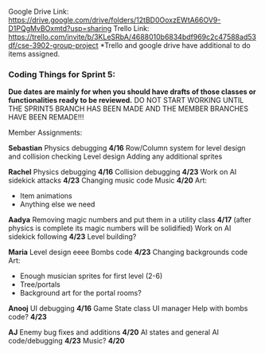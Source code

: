 Google Drive Link: https://drive.google.com/drive/folders/12tBD0OoxzEWtA66OV9-D1PQgMvBOxmtd?usp=sharing 
Trello Link: https://trello.com/invite/b/3KLeSRbA/4688010b6834bdf969c2c47588ad53df/cse-3902-group-project 
*Trello and google drive have additional to do items assigned.

### Coding Things for Sprint 5:

**Due dates are mainly for when you should have drafts of those classes or functionalities ready to be reviewed.**
DO NOT START WORKING UNTIL THE SPRINT5 BRANCH HAS BEEN MADE AND THE MEMBER BRANCHES HAVE BEEN REMADE!!!


Member Assignments:

**Sebastian**
Physics debugging **4/16**
Row/Column system for level design and collision checking
Level design 
Adding any additional sprites

**Rachel**
Physics debugging **4/16**
Collision debugging **4/23**
Work on AI sidekick attacks **4/23**
Changing music code
Music **4/20**
Art:
- Item animations
- Anything else we need

**Aadya**
Removing magic numbers and put them in a utility class **4/17** (after physics is complete its magic numbers will be solidified)
Work on AI sidekick following **4/23**
Level building?

**Maria**
Level design eeee
Bombs code **4/23**
Changing backgrounds code
Art:
- Enough musician sprites for first level (2-6)
- Tree/portals
- Background art for the portal rooms?

**Anooj**
UI debugging **4/16**
Game State class
UI manager 
Help with bombs code? **4/23**

**AJ**
Enemy bug fixes and additions **4/20**
AI states and general AI code/debugging **4/23**
Music? **4/20**


